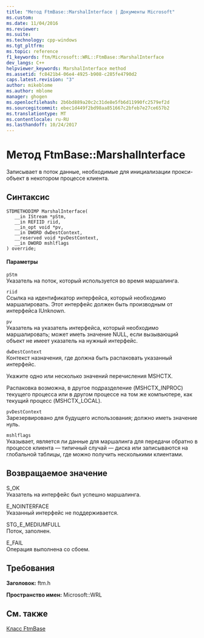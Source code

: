 ```yaml
---
title: "Метод FtmBase::MarshalInterface | Документы Microsoft"
ms.custom: 
ms.date: 11/04/2016
ms.reviewer: 
ms.suite: 
ms.technology: cpp-windows
ms.tgt_pltfrm: 
ms.topic: reference
f1_keywords: ftm/Microsoft::WRL::FtmBase::MarshalInterface
dev_langs: C++
helpviewer_keywords: MarshalInterface method
ms.assetid: fc8421b4-06e4-4925-b908-c285fe4790d2
caps.latest.revision: "3"
author: mikeblome
ms.author: mblome
manager: ghogen
ms.openlocfilehash: 2b6bd889a20c2c31de8e5fb6d11990fc2579ef2d
ms.sourcegitcommit: ebec1d449f2bd98aa851667c2bfeb7e27ce657b2
ms.translationtype: MT
ms.contentlocale: ru-RU
ms.lasthandoff: 10/24/2017
---
```

# <a name="ftmbasemarshalinterface-method"></a>Метод FtmBase::MarshalInterface
Записывает в поток данные, необходимые для инициализации прокси-объект в некотором процессе клиента.  
  
## <a name="syntax"></a>Синтаксис  
  
```  
STDMETHODIMP MarshalInterface(  
   __in IStream *pStm,  
   __in REFIID riid,  
   __in_opt void *pv,  
   __in DWORD dwDestContext,  
   __reserved void *pvDestContext,  
   __in DWORD mshlflags  
) override;  
```  
  
#### <a name="parameters"></a>Параметры  
 `pStm`  
 Указатель на поток, который используется во время маршалинга.  
  
 `riid`  
 Ссылка на идентификатор интерфейса, который необходимо маршалировать. Этот интерфейс должен быть производным от интерфейса IUnknown.  
  
 `pv`  
 Указатель на указатель интерфейса, который необходимо маршалировать; может иметь значение NULL, если вызывающий объект не имеет указатель на нужный интерфейс.  
  
 `dwDestContext`  
 Контекст назначения, где должна быть распаковать указанный интерфейс.  
  
 Укажите одно или несколько значений перечисления MSHCTX.  
  
 Распаковка возможна, в другое подразделение (MSHCTX_INPROC) текущего процесса или в другом процессе на том же компьютере, как текущий процесс (MSHCTX_LOCAL).  
  
 `pvDestContext`  
 Зарезервировано для будущего использования; должно иметь значение нуль.  
  
 `mshlflags`  
 Указывает, является ли данные для маршалинга для передачи обратно в процессе клиента — типичный случай — диска или записываются на глобальной таблицы, где можно получить несколькими клиентами.  
  
## <a name="return-value"></a>Возвращаемое значение  
 S_OK  
 Указатель на интерфейс был успешно маршалинга.  
  
 E_NOINTERFACE  
 Указанный интерфейс не поддерживается.  
  
 STG_E_MEDIUMFULL  
 Поток, заполнен.  
  
 E_FAIL  
 Операция выполнена со сбоем.  
  
## <a name="requirements"></a>Требования  
 **Заголовок:** ftm.h  
  
 **Пространство имен:** Microsoft::WRL  
  
## <a name="see-also"></a>См. также  
 [Класс FtmBase](../windows/ftmbase-class.md)